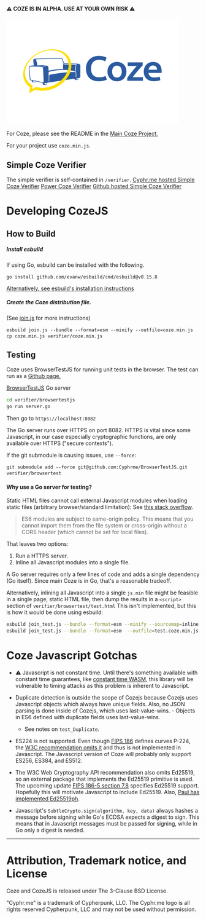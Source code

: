 #### ⚠️ COZE IS IN ALPHA.  USE AT YOUR OWN RISK ⚠️

![Coze](verifier/coze_logo_zami_white_450x273.png)

For Coze, please see the README in the [Main Coze Project.](https://github.com/Cyphrme/Coze)

For your project use `coze.min.js`.


## Simple Coze Verifier
The simple verifier is self-contained in `/verifier`.
[Cyphr.me hosted Simple Coze Verifier](https://cyphr.me/coze_verifier_simple/coze.html)
[Power Coze Verifier](https://cyphr.me/coze_verifier)
[Github hosted Simple Coze Verifier](https://cyphrme.github.io/Cozejs/verifier/coze.html)


# Developing CozeJS
## How to Build
##### Install esbuild

If using Go, esbuild can be installed with the following.
```
go install github.com/evanw/esbuild/cmd/esbuild@v0.15.8
```
[Alternatively, see esbuild's installation instructions][1]

##### Create the Coze distribution file. 

(See [join.js](join.js) for more instructions)
```
esbuild join.js --bundle --format=esm --minify --outfile=coze.min.js
cp coze.min.js verifier/coze.min.js
```

## Testing
Coze uses BrowserTestJS for running unit tests in the browser. The test can run
as a [Github page.](https://cyphrme.github.io/Cozejs/verifier/browsertestjs/test.html)

<a href="https://github.com/Cyphrme/BrowserTestJS">BrowserTestJS</a> Go server

```sh
cd verifier/browsertestjs
go run server.go
```

Then go to `https://localhost:8082` 

The Go server runs over HTTPS on port 8082.  HTTPS is vital since some
Javascript, in our case especially cryptographic functions, are only available
over HTTPS ("secure contexts").  

If the git submodule is causing issues, use `--force`:

```
git submodule add --force git@github.com:Cyphrme/BrowserTestJS.git verifier/browsertest
```

#### Why use a Go server for testing?
Static HTML files cannot call external Javascript modules when loading static
files (arbitrary browser/standard limitation): See [this stack overflow](https://stackoverflow.com/questions/46992463/es6-module-support-in-chrome-62-chrome-canary-64-does-not-work-locally-cors-er?rq=1). 

> ES6 modules are subject to same-origin policy. This means that you cannot
import them from the file system or cross-origin without a CORS header (which
cannot be set for local files).

That leaves two options:

1. Run a HTTPS server.
2. Inline all Javascript modules into a single file.  

A Go server requires only a few lines of code and adds a single dependency (Go
itself).  Since main Coze is in Go, that's a reasonable tradeoff.


Alternatively, inlining all Javascript into a single `js.min` file might be
feasible in a single page, static HTML file, then dump the results in a
`<script>` section of `verifier/browsertest/test.html`  This isn't implemented,
but this is how it would be done using esbuild:

```sh
esbuild join_test.js --bundle --format=esm --minify --sourcemap=inline  --outfile=test.coze.min.js
esbuild join_test.js --bundle --format=esm  --outfile=test.coze.min.js
```

# Coze Javascript Gotchas
- ⚠️ Javascript is not constant time.  Until there's something available
	with constant time guarantees, like [constant time
	WASM](https://cseweb.ucsd.edu/~dstefan/pubs/renner:2018:ct-wasm.pdf), this
	library will be vulnerable to timing attacks as this problem is inherent to Javascript.
- Duplicate detection is outside the scope of Cozejs because Cozejs uses
	Javascript objects which always have unique fields.  Also, no JSON parsing is
	done inside of Cozejs, which uses last-value-wins. - Objects in ES6 defined
	with duplicate fields uses last-value-wins.  
	- See notes on `test_Duplicate`.

- ES224 is not supported.  Even though [FIPS
	186](https://nvlpubs.nist.gov/nistpubs/FIPS/NIST.FIPS.186-4.pdf) defines
	curves P-224, the [W3C recommendation omits
	it](https://www.w3.org/TR/WebCryptoAPI/#dfn-EcKeyGenParams) and thus is not
	implemented in Javascript.  The Javascript version of Coze will probably only
	support ES256, ES384, and ES512.  

- The W3C Web Cryptography API recommendation also omits Ed25519, so an external
	package that implements the Ed25519 primitive is used.  The upcoming update
	[FIPS 186-5 section 7.8](https://nvlpubs.nist.gov/nistpubs/FIPS/NIST.FIPS.186-5-draft.pdf)
	specifies Ed25519 support. Hopefully this will motivate Javascript to include
	Ed25519.  Also, [Paul has implemented Ed25519ph](
	https://github.com/paulmillr/noble-ed25519/issues/63).
 
- Javascript's `SubtleCrypto.sign(algorithm, key, data)` always hashes a message
	before signing while Go's ECDSA expects a digest to sign. This means that in
	Javascript messages must be passed for signing, while in Go only a digest is
	needed.




----------------------------------------------------------------------
# Attribution, Trademark notice, and License
Coze and CozeJS is released under The 3-Clause BSD License. 

"Cyphr.me" is a trademark of Cypherpunk, LLC. The Cyphr.me logo is all rights
reserved Cypherpunk, LLC and may not be used without permission.



[1]:https://esbuild.github.io/getting-started/#build-from-source